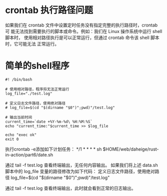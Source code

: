 # crontab 执行路径问题
如果我们在 crontab 文件中设置定时任务没有指定完整的执行路径时，crontab 可
能无法找到需要执行的脚本或命令。例如：我们在 Linux 操作系统中运行 shell 脚本时，
使用相对路径执行是可以正常运行，但通过 crontab 命令该 shell 脚本时，它可能无法
正常运行。

# 简单的shell程序
```shell
#! /bin/bash

# 使用相对路径，程序将无法正常运行
log_file="./test.log"

# 定义日志文件路径，使用绝对路径
# log_file=$(cd "$(dirname "$0")";pwd)"/test.log"

# 输出当前时间
current_time=`date +%Y-%m-%d\ %H:%M:%S`
echo "current_time:"$current_time >> $log_file

echo "exec ok"
exit 0
```

执行crontab -e添加如下计划任务：
*/1 * * * * sh $HOME/web/daheige/rust-in-action/part6/date.sh

通过 tail -f test.log 查看终端输出，无任何内容输出。
如果我们将上述 data.sh 脚本中的 log_file 变量的路径修改为如下代码：
定义日志文件路径，使用绝对路径
log_file=$(cd "$(dirname "$0")";pwd)"/test.log"

通过 tail -f test.log 查看终端输出，此时就会看到正常的日志输出。

